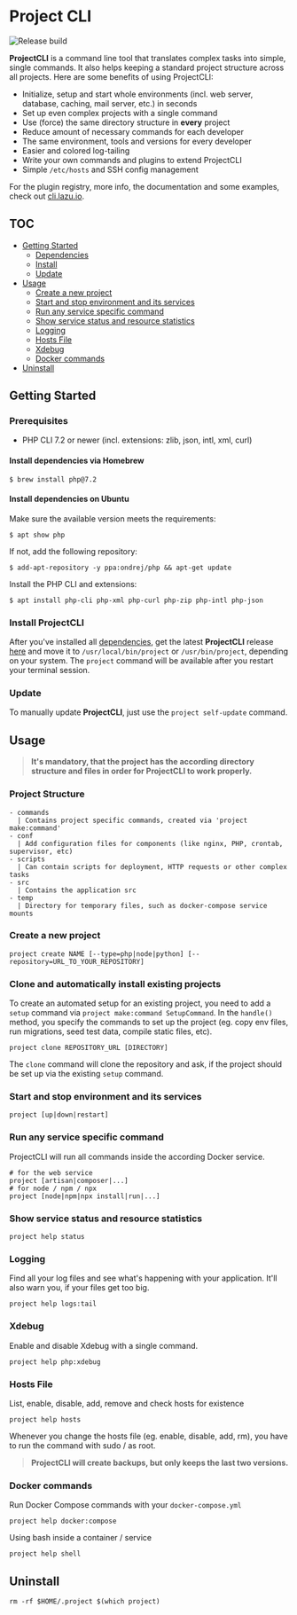 # Project CLI

![Release build](https://github.com/chriha/project-cli/workflows/Release%20Build/badge.svg)

**ProjectCLI** is a command line tool that translates complex tasks into simple, single commands.
It also helps keeping a standard project structure across all projects. Here are some benefits of
using ProjectCLI:

- Initialize, setup and start whole environments (incl. web server, database, caching, mail server,
 etc.) in seconds
- Set up even complex projects with a single command
- Use (force) the same directory structure in **every** project
- Reduce amount of necessary commands for each developer
- The same environment, tools and versions for every developer
- Easier and colored log-tailing
- Write your own commands and plugins to extend ProjectCLI
- Simple `/etc/hosts` and SSH config management

For the plugin registry, more info, the documentation and some examples, check out [cli.lazu.io](https://cli.lazu.io).


## TOC
- [Getting Started](#getting-started)
  - [Dependencies](#prerequisites)
  - [Install](#install)
  - [Update](#update)
- [Usage](#usage)
  - [Create a new project](#create-a-new-project)
  - [Start and stop environment and its services](#start-and-stop-environment-and-its-services)
  - [Run any service specific command](#run-any-service-specific-command)
  - [Show service status and resource statistics](#show-service-status-and-resource-statistics)
  - [Logging](#logging)
  - [Hosts File](#hosts-file)
  - [Xdebug](#xdebug)
  - [Docker commands](#docker-commands)
- [Uninstall](#uninstall)


## Getting Started
### Prerequisites
- PHP CLI 7.2 or newer (incl. extensions: zlib, json, intl, xml, curl)

#### Install dependencies via Homebrew
```shell
$ brew install php@7.2
```

#### Install dependencies on Ubuntu
Make sure the available version meets the requirements:
```shell
$ apt show php
```
If not, add the following repository:
```shell
$ add-apt-repository -y ppa:ondrej/php && apt-get update
```
Install the PHP CLI and extensions:
```shell
$ apt install php-cli php-xml php-curl php-zip php-intl php-json
```


### Install ProjectCLI
After you've installed all [dependencies](#prerequisites), get the latest **ProjectCLI** release [here](https://github.com/chriha/project-cli/releases/latest/download/project) and move it to `/usr/local/bin/project` or `/usr/bin/project`, depending on your system. The `project` command will be available after you restart your terminal session.

### Update
To manually update **ProjectCLI**, just use the `project self-update` command.


## Usage
> **It's mandatory, that the project has the according directory structure and files in order for ProjectCLI to work properly.**

### Project Structure
```
- commands
  | Contains project specific commands, created via 'project make:command'
- conf
  | Add configuration files for components (like nginx, PHP, crontab, supervisor, etc)
- scripts
  | Can contain scripts for deployment, HTTP requests or other complex tasks
- src
  | Contains the application src
- temp
  | Directory for temporary files, such as docker-compose service mounts
```

### Create a new project
```shell
project create NAME [--type=php|node|python] [--repository=URL_TO_YOUR_REPOSITORY]
```

### Clone and automatically install existing projects
To create an automated setup for an existing project, you need to add a `setup` command via
`project make:command SetupCommand`. In the `handle()` method, you specify the commands to set up
the project (eg. copy env files, run migrations, seed test data, compile static files, etc).

```shell
project clone REPOSITORY_URL [DIRECTORY]
```
The `clone` command will clone the repository and ask, if the project should be set up via the
existing `setup` command.


### Start and stop environment and its services
```shell
project [up|down|restart]
```

### Run any service specific command
ProjectCLI will run all commands inside the according Docker service.
```shell
# for the web service
project [artisan|composer|...]
# for node / npm / npx
project [node|npm|npx install|run|...]
```

### Show service status and resource statistics
```shell
project help status
```

### Logging
Find all your log files and see what's happening with your application. It'll also warn you, if your files get too big.
```shell
project help logs:tail
```

### Xdebug
Enable and disable Xdebug with a single command.
```shell
project help php:xdebug
```

### Hosts File
List, enable, disable, add, remove and check hosts for existence
```shell
project help hosts
```
Whenever you change the hosts file (eg. enable, disable, add, rm), you have to run the command with
sudo / as root.
> **ProjectCLI will create backups, but only keeps the last two versions.**

### Docker commands
Run Docker Compose commands with your `docker-compose.yml`
```shell
project help docker:compose
```
Using bash inside a container / service
```shell
project help shell
```


## Uninstall
```shell
rm -rf $HOME/.project $(which project)
```
